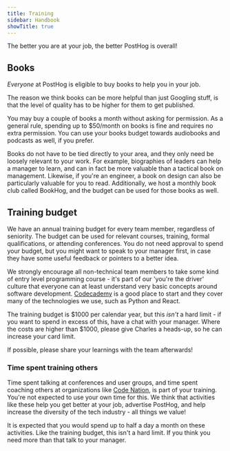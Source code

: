 ```yaml
---
title: Training
sidebar: Handbook
showTitle: true
---
```


The better you are at your job, the better PostHog is overall!

## Books

*Everyone* at PostHog is eligible to buy books to help you in your job.

The reason we think books can be more helpful than just Googling stuff, is that the level of quality has to be higher for them to get published.

You may buy a couple of books a month without asking for permission. As a general rule, spending up to $50/month on books is fine and requires no extra permission. You can use your books budget towards audiobooks and podcasts as well, if you prefer. 

Books do not have to be tied directly to your area, and they only need be loosely relevant to your work. For example, biographies of leaders can help a manager to learn, and can in fact be more valuable than a tactical book on management. Likewise, if you're an engineer, a book on design can also be particularly valuable for you to read. Additionally, we host a monthly book club called BookHog, and the budget can be used for those books as well.

## Training budget

We have an annual training budget for every team member, regardless of seniority. The budget can be used for relevant courses, training, formal qualifications, or attending conferences. You do not need approval to spend your budget, but you might want to speak to your manager first, in case they have some useful feedback or pointers to a better idea.

We strongly encourage all non-technical team members to take some kind of entry level programming course - it's part of our 'you're the driver' culture that everyone can at least understand very basic concepts around software development. [Codecademy](https://www.codecademy.com/) is a good place to start and they cover many of the technologies we use, such as Python and React.

The training budget is $1000 per calendar year, but this _isn't_ a hard limit - if you want to spend in excess of this, have a chat with your manager. Where the costs are higher than $1000, please give Charles a heads-up, so he can increase your card limit. 

If possible, please share your learnings with the team afterwards!


### Time spent training others

Time spent talking at conferences and user groups, and time spent coaching others at organizations like [Code Nation](https://codenation.org/), is part of your training. You're not expected to use your own time for this. We think that activities like these help you get better at your job, advertise PostHog, and help increase the diversity of the tech industry - all things we value! 

It is expected that you would spend up to half a day a month on these activities. Like the training budget, this isn't a hard limit. If you think you need more than that talk to your manager.
